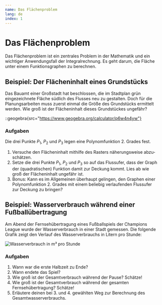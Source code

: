 ```yaml
---
name: Das Flächenproblem
lang: de
index: 1
---
```


# Das Flächenproblem

Das Flächenproblem ist ein zentrales Problem in der Mathematik und ein wichtiger Anwendungsfall der Integralrechnung. Es geht darum, die Fläche unter einem Funktionsgraphen zu berechnen.

## Beispiel: Der Flächeninhalt eines Grundstücks

Das Bauamt einer Großstadt hat beschlossen, die im Stadtplan grün eingezeichnete Fläche südlich des Flusses neu zu gestalten. Doch für die Planungsarbeiten muss zuerst einmal die Größe des Grundstücks ermittelt werden. Wie groß ist der Flächeninhalt dieses Grundstückes ungefähr? 

::geogebra{src="https://www.geogebra.org/calculator/p6w4n4yw"}

### Aufgaben

Die drei Punkte $P_1$, $P_2$ und $P_3$ legen eine Polynomfunktion 2. Grades fest.

1. Versuche den Flächeninhalt mithilfe des Rasters näherungsweise abzu­schätzen.
2. Setze die drei Punkte $P_1$, $P_2$ und $P_3$ so auf das Flussufer, dass der Graph der (quadratischen) Funktion damit zur Deckung kommt. Lies ab wie groß der Flächeninhalt ungefähr ist.
3. Bonus: Kann es im Allgemeinen überhaupt gelingen, den Graphen einer Polynomfunktion 2. Grades mit einem beliebig verlaufenden Flussufer zur Deckung zu bringen?  

## Beispiel: Wasserverbrauch während einer Fußballübertragung

Am Abend der Fernsehübertragung eines Fußballspiels der Champions League wurde der Wasserverbrauch in einer Stadt gemessen. Die folgende Grafik zeigt den Verlauf des Wasserverbrauchs in Litern pro Stunde:

![Wasserverbrauch in m³ pro Stunde](/assets/oberstufe/analysis/integralrechnung/wasserverbrauch.gif)

### Aufgaben

1. Wann war die erste Halbzeit zu Ende?
2. Wann endete das Spiel?
3. Wie groß ist der Gesamtverbrauch während der Pause? Schätze!
4. Wie groß ist der Gesamtverbrauch während der gesamten Fernsehübertragung? Schätze!
5. Erläutere deinen bei 3. und 4. gewählten Weg zur Berechnung des Gesamtwasserverbrauchs.

